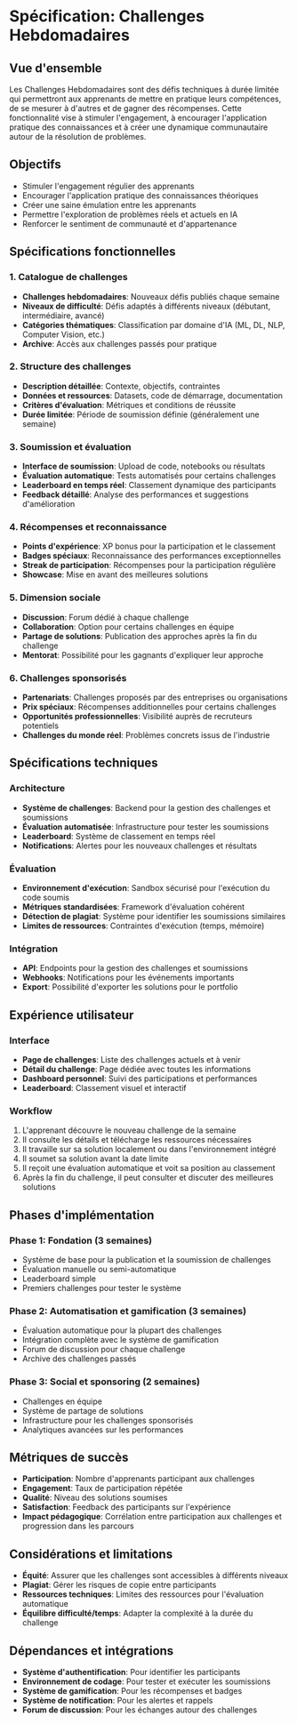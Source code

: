 # Spécification: Challenges Hebdomadaires

## Vue d'ensemble

Les Challenges Hebdomadaires sont des défis techniques à durée limitée qui permettront aux apprenants de mettre en pratique leurs compétences, de se mesurer à d'autres et de gagner des récompenses. Cette fonctionnalité vise à stimuler l'engagement, à encourager l'application pratique des connaissances et à créer une dynamique communautaire autour de la résolution de problèmes.

## Objectifs

- Stimuler l'engagement régulier des apprenants
- Encourager l'application pratique des connaissances théoriques
- Créer une saine émulation entre les apprenants
- Permettre l'exploration de problèmes réels et actuels en IA
- Renforcer le sentiment de communauté et d'appartenance

## Spécifications fonctionnelles

### 1. Catalogue de challenges

- **Challenges hebdomadaires**: Nouveaux défis publiés chaque semaine
- **Niveaux de difficulté**: Défis adaptés à différents niveaux (débutant, intermédiaire, avancé)
- **Catégories thématiques**: Classification par domaine d'IA (ML, DL, NLP, Computer Vision, etc.)
- **Archive**: Accès aux challenges passés pour pratique

### 2. Structure des challenges

- **Description détaillée**: Contexte, objectifs, contraintes
- **Données et ressources**: Datasets, code de démarrage, documentation
- **Critères d'évaluation**: Métriques et conditions de réussite
- **Durée limitée**: Période de soumission définie (généralement une semaine)

### 3. Soumission et évaluation

- **Interface de soumission**: Upload de code, notebooks ou résultats
- **Évaluation automatique**: Tests automatisés pour certains challenges
- **Leaderboard en temps réel**: Classement dynamique des participants
- **Feedback détaillé**: Analyse des performances et suggestions d'amélioration

### 4. Récompenses et reconnaissance

- **Points d'expérience**: XP bonus pour la participation et le classement
- **Badges spéciaux**: Reconnaissance des performances exceptionnelles
- **Streak de participation**: Récompenses pour la participation régulière
- **Showcase**: Mise en avant des meilleures solutions

### 5. Dimension sociale

- **Discussion**: Forum dédié à chaque challenge
- **Collaboration**: Option pour certains challenges en équipe
- **Partage de solutions**: Publication des approches après la fin du challenge
- **Mentorat**: Possibilité pour les gagnants d'expliquer leur approche

### 6. Challenges sponsorisés

- **Partenariats**: Challenges proposés par des entreprises ou organisations
- **Prix spéciaux**: Récompenses additionnelles pour certains challenges
- **Opportunités professionnelles**: Visibilité auprès de recruteurs potentiels
- **Challenges du monde réel**: Problèmes concrets issus de l'industrie

## Spécifications techniques

### Architecture

- **Système de challenges**: Backend pour la gestion des challenges et soumissions
- **Évaluation automatisée**: Infrastructure pour tester les soumissions
- **Leaderboard**: Système de classement en temps réel
- **Notifications**: Alertes pour les nouveaux challenges et résultats

### Évaluation

- **Environnement d'exécution**: Sandbox sécurisé pour l'exécution du code soumis
- **Métriques standardisées**: Framework d'évaluation cohérent
- **Détection de plagiat**: Système pour identifier les soumissions similaires
- **Limites de ressources**: Contraintes d'exécution (temps, mémoire)

### Intégration

- **API**: Endpoints pour la gestion des challenges et soumissions
- **Webhooks**: Notifications pour les événements importants
- **Export**: Possibilité d'exporter les solutions pour le portfolio

## Expérience utilisateur

### Interface

- **Page de challenges**: Liste des challenges actuels et à venir
- **Détail du challenge**: Page dédiée avec toutes les informations
- **Dashboard personnel**: Suivi des participations et performances
- **Leaderboard**: Classement visuel et interactif

### Workflow

1. L'apprenant découvre le nouveau challenge de la semaine
2. Il consulte les détails et télécharge les ressources nécessaires
3. Il travaille sur sa solution localement ou dans l'environnement intégré
4. Il soumet sa solution avant la date limite
5. Il reçoit une évaluation automatique et voit sa position au classement
6. Après la fin du challenge, il peut consulter et discuter des meilleures solutions

## Phases d'implémentation

### Phase 1: Fondation (3 semaines)

- Système de base pour la publication et la soumission de challenges
- Évaluation manuelle ou semi-automatique
- Leaderboard simple
- Premiers challenges pour tester le système

### Phase 2: Automatisation et gamification (3 semaines)

- Évaluation automatique pour la plupart des challenges
- Intégration complète avec le système de gamification
- Forum de discussion pour chaque challenge
- Archive des challenges passés

### Phase 3: Social et sponsoring (2 semaines)

- Challenges en équipe
- Système de partage de solutions
- Infrastructure pour les challenges sponsorisés
- Analytiques avancées sur les performances

## Métriques de succès

- **Participation**: Nombre d'apprenants participant aux challenges
- **Engagement**: Taux de participation répétée
- **Qualité**: Niveau des solutions soumises
- **Satisfaction**: Feedback des participants sur l'expérience
- **Impact pédagogique**: Corrélation entre participation aux challenges et progression dans les parcours

## Considérations et limitations

- **Équité**: Assurer que les challenges sont accessibles à différents niveaux
- **Plagiat**: Gérer les risques de copie entre participants
- **Ressources techniques**: Limites des ressources pour l'évaluation automatique
- **Équilibre difficulté/temps**: Adapter la complexité à la durée du challenge

## Dépendances et intégrations

- **Système d'authentification**: Pour identifier les participants
- **Environnement de codage**: Pour tester et exécuter les soumissions
- **Système de gamification**: Pour les récompenses et badges
- **Système de notification**: Pour les alertes et rappels
- **Forum de discussion**: Pour les échanges autour des challenges
